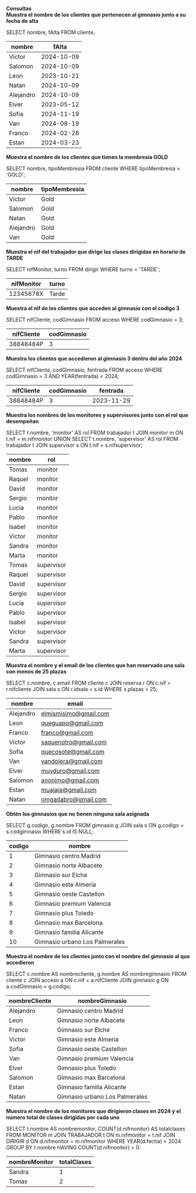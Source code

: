 **Consultas**  
**Muestra el nombre de los clientes que pertenecen al gimnasio junto a su fecha de alta**

SELECT nombre, fAlta
FROM cliente;



| nombre | fAlta |  
|--------|-------|  
| Victor | 2024-10-09 |  
| Salomon | 2024-10-09 |  
| Leon | 2023-10-21 |  
| Natan | 2024-10-09 |
| Alejandro | 2024-10-09 |
| Elver | 2023-05-12 |
| Sofia | 2024-11-19 |
| Van | 2024-08-19 |
| Franco | 2024-02-28 |
| Estan | 2024-03-23 |




**Muestra el nombre de los clientes que tienen la membresia GOLD**

SELECT nombre, tipoMembresia
FROM cliente
WHERE tipoMembresia = 'GOLD'; 



| nombre    | tipoMembresia |  
|-----------|--------------|  
| Victor    | Gold |  
| Salomon   | Gold |  
| Natan     | Gold |  
| Alejandro | Gold |
| Van       | Gold |



**Muestra el nif del trabajador que dirige las clases dirigidas en horario de TARDE**

SELECT nifMonitor, turno
FROM dirigir
WHERE turno = 'TARDE';


| nifMonitor | turno |  
|------------|-------|  
| 12345678X  | Tarde |  

**Muestra el nif de los clientes que acceden al gimnasio con el codigo 3**

SELECT nifCliente, codGimnasio
FROM acceso
WHERE codGimnasio = 3;


| nifCliente | codGimnasio |  
|------------|-------------|  
| 38848484P  | 3           |  

**Muestra los clientes que accedieron al gimnasio 3 dentro del año 2024**

SELECT nifCliente, codGimnasio, fentrada
FROM acceso
WHERE codGimnasio = 3 AND YEAR(fentrada) < 2024;


| nifCliente | codGimnasio | fentrada   |  
|------------|-------------|------------|
| 38848484P  | 3           | 2023-11-29 |

**Muestra los nombres de los monitores y supervisores junto con el rol que desempeñan**

SELECT t.nombre, 'monitor' AS rol
FROM trabajador t
JOIN monitor m ON t.nif = m.nifmonitor
UNION
SELECT t.nombre, 'supervisor' AS rol
FROM trabajador t
JOIN supervisor s ON t.nif = s.nifsupervisor;


| nombre | rol        |  
|--------|------------|  
| Tomas  | monitor    | 
| Raquel | monitor    | 
| David  | monitor    | 
| Sergio | monitor    | 
| Lucia  | monitor    | 
| Pablo  | monitor    | 
| Isabel | monitor    | 
| Victor | monitor    |
| Sandra | monitor    | 
| Marta  | monitor    | 
| Tomas  | supervisor | 
| Raquel | supervisor |
| David  | supervisor |
| Sergio | supervisor |
| Lucia  | supervisor |
| Pablo  | supervisor |
| Isabel | supervisor |
| Victor | supervisor |
| Sandra | supervisor |
| Marta  | supervisor |

**Muestra el nombre y el email de los clientes que han reservado una sala con menos de 25 plazas**

SELECT c.nombre, c.email
FROM cliente c
JOIN reserva r ON c.nif = r.nifcliente
JOIN sala s ON r.idsala = s.id
WHERE s.plazas < 25;


| nombre    | email                 |  
|-----------|-----------------------|  
| Alejandro | elmismisimo@gmail.com | 
| Leon      | queguapo@gmail.com    | 
| Franco    | franco@gmail.com      | 
| Victor    | saquenotro@gmail.com  | 
| Sofia     | quecosote@gmail.com   | 
| Van       | vandolera@gmail.com   | 
| Elver     | muyduro@gmail.com     | 
| Salomon   | anonimo@gmail.com     |
| Estan     | muajaja@gmail.com     | 
| Natan     | omgadabro@gmail.com   | 

**Obtén los gimnasios que no tienen ninguna sala asignada**

SELECT g.codigo, g.nombre
FROM gimnasio g
JOIN sala s ON g.codigo = s.codgimnasio
WHERE s.id IS NULL;


| codigo | nombre                         |  
|--------|--------------------------------|  
| 1      | Gimnasio centro Madrid         | 
| 2      | Gimnasio norte Albacete        | 
| 3      | Gimnasio sur Elche             | 
| 4      | Gimnasio este Almeria          | 
| 5      | Gimnasio oeste Castellon       | 
| 6      | Gimnasio premium Valencia      | 
| 7      | Gimnasio plus Toledo           | 
| 8      | Gimnasio max Barcelona         |
| 9      | Gimnasio familia Alicante      | 
| 10     | Gimnasio urbano Los Palmerales | 

**Muestra el nombre de los clientes junto con el nombre del gimnasio al que accedieron**

SELECT c.nombre AS nombrecliente, g.nombre AS nombregimnasio
FROM cliente c
JOIN acceso a ON c.nif = a.nifCliente
JOIN gimnasio g ON a.codGimnasio = g.codigo;


| nombreCliente | nombreGimnasio                 |  
|---------------|--------------------------------|  
| Alejandro     | Gimnasio centro Madrid         | 
| Leon          | Gimnasio norte Albacete        | 
| Franco        | Gimnasio sur Elche             | 
| Victor        | Gimnasio este Almeria          | 
| Sofia         | Gimnasio oeste Castellon       | 
| Van           | Gimnasio premium Valencia      | 
| Elver         | Gimnasio plus Toledo           | 
| Salomon       | Gimnasio max Barcelona         |
| Estan         | Gimnasio familia Alicante      | 
| Natan         | Gimnasio urbano Los Palmerales | 

**Muestra el nombre de los monitores que dirigieron clases en 2024 y el número total de clases dirigidas por cada uno**



SELECT t.nombre AS nombremonitor,
COUNT(d.nifmonitor) AS totalclases
FROM MONITOR m
JOIN TRABAJADOR t ON m.nifmonitor = t.nif
JOIN DIRIGIR d ON d.nifmonitor = m.nifmonitor
WHERE YEAR(d.fecha) < 2024
GROUP BY t.nombre
HAVING COUNT(d.nifmonitor) > 0:


| nombreMonitor | totalClases |  
|---------------|-------------|  
| Sandra        | 1           | 
| Tomas         | 2           | 